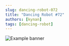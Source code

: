```yaml
---
slug: dancing-robot-072
title: "Dancing Robot #72"
authors: [kynan]
tags: [dancing-robot]
---
```


![Example banner](/img/stories/dancing-robot/072.png)
